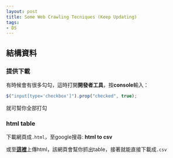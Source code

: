 ```yaml
---
layout: post
title: Some Web Crawling Tecniques (Keep Updating)
tags:
- DS
---
```


<!--more-->

## 結構資料
### 提供下載

有時候會有很多勾勾，這時打開**開發者工具**，按**console**輸入：

```javascript
$("input[type='checkbox']").prop("checked", true);
```

就可幫你全部打勾

### html table
下載網頁成`.html`，至google搜尋: **html to csv**

或至[**這裡**](http://www.convertcsv.com/html-table-to-csv.htm)上傳html，該網頁會幫你抓出table，接著就能直接下載成`.csv`



